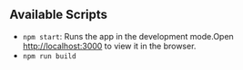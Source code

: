 
## Available Scripts
  - `npm start`: Runs the app in the development mode.Open [http://localhost:3000](http://localhost:3000) to view it in the browser.
  - `npm run build`
